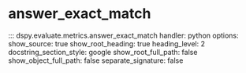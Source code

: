 # answer_exact_match

::: dspy.evaluate.metrics.answer_exact_match
    handler: python
    options:
        show_source: true
        show_root_heading: true
        heading_level: 2
        docstring_section_style: google
        show_root_full_path: false
        show_object_full_path: false
        separate_signature: false
